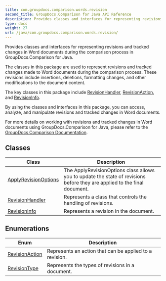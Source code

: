 ```yaml
---
title: com.groupdocs.comparison.words.revision
second_title: GroupDocs.Comparison for Java API Reference
description: Provides classes and interfaces for representing revisions and tracked changes in Word documents during the comparison process in GroupDocs.Comparison for Java.
type: docs
weight: 27
url: /java/com.groupdocs.comparison.words.revision/
---
```


Provides classes and interfaces for representing revisions and tracked changes in Word documents during the comparison process in GroupDocs.Comparison for Java.

The classes in this package are used to represent revisions and tracked changes made to Word documents during the comparison process. These revisions include insertions, deletions, formatting changes, and other modifications to the document content.

The key classes in this package include [RevisionHandler](../../com.groupdocs.comparison.words.revision/revisionhandler), [RevisionAction](../../com.groupdocs.comparison.words.revision/revisionaction), and [RevisionInfo](../../com.groupdocs.comparison.words.revision/revisioninfo).

By using the classes and interfaces in this package, you can access, analyze, and manipulate revisions and tracked changes in Word documents.

For more details on working with revisions and tracked changes in Word documents using GroupDocs.Comparison for Java, please refer to the [GroupDocs.Comparison Documentation][].


[GroupDocs.Comparison Documentation]: https://docs.groupdocs.com/comparison/java/


## Classes

| Class | Description |
| --- | --- |
| [ApplyRevisionOptions](../com.groupdocs.comparison.words.revision/applyrevisionoptions) | The ApplyRevisionOptions class allows you to update the state of revisions before they are applied to the final document. |
| [RevisionHandler](../com.groupdocs.comparison.words.revision/revisionhandler) | Represents a class that controls the handling of revisions. |
| [RevisionInfo](../com.groupdocs.comparison.words.revision/revisioninfo) | Represents a revision in the document. |

## Enumerations

| Enum | Description |
| --- | --- |
| [RevisionAction](../com.groupdocs.comparison.words.revision/revisionaction) | Represents an action that can be applied to a revision. |
| [RevisionType](../com.groupdocs.comparison.words.revision/revisiontype) | Represents the types of revisions in a document. |
